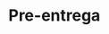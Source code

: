 # Pre-entrega
<!-- En este proyecto quise hacer un simulador de registro de pacientes como podria ser un consultorio.
Primero hice una function para determinar la edad del registrado, para verificar si es mayor, menor o si la edad es invalida y asignarle una respuesta acorde a los datos proporcionados.
Luego, se le solicitan los datos al usuario tal como nombre, apellido y edad. De esta manera el nombre y el apellido quedan registrados en la consola y se invoca a la funcion creada anteriormente para copilar los datos y devolverlos en forma de un alert con el mensaje especifico dado el rango de su edad.
Finalmente, el bucle le pregunta al usuario si quiere hacer otra inscripcion, de responder "si" empieza de nuevo el registro y de otra manera, se rompe el bucle.